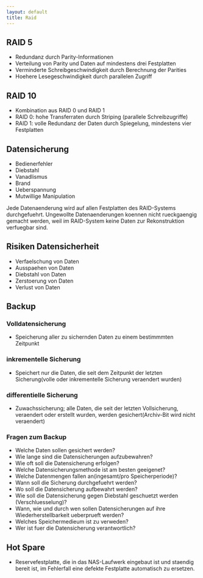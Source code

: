 ```yaml
---
layout: default
title: Raid
---
```


## RAID 5
- Redundanz durch Parity-Informationen
- Verteilung von Parity und Daten auf mindestens drei Festplatten
- Verminderte Schreibgeschwindigkeit durch Berechnung der Parities
- Hoehere Lesegeschwindigkeit durch parallelen Zugriff

## RAID 10
- Kombination aus RAID 0 und RAID 1
- RAID 0: hohe Transferraten durch Striping (parallele Schreibzugriffe)
- RAID 1: volle Redundanz der Daten durch Spiegelung, mindestens vier Festplatten



## Datensicherung
- Bedienerfehler
- Diebstahl
- Vanadlismus
- Brand
- Ueberspannung
- Mutwillige Manipulation

Jede Datenaenderung wird auf allen Festplatten des RAID-Systems durchgefuehrt. Ungewollte Datenaenderungen koennen nicht rueckgaengig gemacht werden, 
weil im RAID-System keine Daten zur Rekonstruktion verfuegbar sind.

## Risiken Datensicherheit
- Verfaelschung von Daten
- Ausspaehen von Daten
- Diebstahl von Daten
- Zerstoerung von Daten
- Verlust von Daten


## Backup

### Volldatensicherung
- Speicherung aller zu sichernden Daten zu einem bestimmmten Zeitpunkt
### inkrementelle Sicherung
- Speichert nur die Daten, die seit dem Zeitpunkt der letzten Sicherung(volle oder inkrementelle Sicherung veraendert wurden)
### differentielle Sicherung
- Zuwachssicherung; alle Daten, die seit der letzten Vollsicherung, veraendert oder erstellt wurden, werden gesichert(Archiv-Bit wird nicht veraendert)
### Fragen zum Backup
- Welche Daten sollen gesichert werden?
- Wie lange sind die Datensicherungen aufzubewahren?
- Wie oft soll die Datensicherung erfolgen?
- Welche Datensicherungsmethode ist am besten geeigenet?
- Welche Datenmengen fallen an(ingesamt/pro Speicherperiode)?
- Wann soll die Sicherung durchgefuehrt werden?
- Wo soll die Datensicherung aufbewahrt werden?
- Wie soll die Datensicherung gegen Diebstahl geschuetzt werden (Verschluesselung)?
- Wann, wie und durch wen sollen Datensicherungen auf ihre Wiederherstellbarkeit ueberprueft werden?
- Welches Speichermedieum ist zu verweden?
- Wer ist fuer die Datensicherung verantwortlich?

## Hot Spare
- Reservefestplatte, die in das NAS-Laufwerk eingebaut ist und staendig bereit ist, im Fehlerfall eine defekte Festplatte automatisch zu ersetzen.


